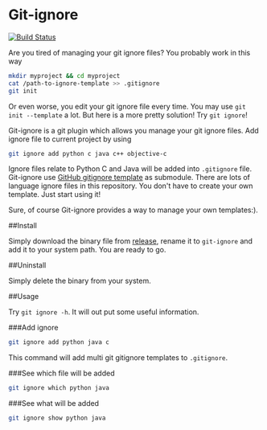 Git-ignore
===
[![Build Status](https://travis-ci.org/imwithye/gitignore.svg?branch=master)](https://travis-ci.org/imwithye/gitignore)

Are you tired of managing your git ignore files? You probably work in this way

```Bash
mkdir myproject && cd myproject
cat /path-to-ignore-template >> .gitignore
git init
```

Or even worse, you edit your git ignore file every time. You may use `git init --template` a lot. But here is a more pretty solution! Try `git ignore`!

Git-ignore is a git plugin which allows you manage your git ignore files. Add ignore file to current project by using

```Bash
git ignore add python c java c++ objective-c
```

Ignore files relate to Python C and Java will be added into `.gitignore` file. Git-ignore use [GitHub gitignore template](http://github.com/github/gitignore) as submodule. There are lots of language ignore files in this repository. You don't  have to create your own template. Just start using it!

Sure, of course Git-ignore provides a way to manage your own templates:).

##Install

Simply download the binary file from [release](https://github.com/imwithye/gitignore/releases), rename it to `git-ignore` and add it to your system path. You are ready to go.

##Uninstall

Simply delete the binary from your system.

##Usage

Try `git ignore -h`. It will out put some useful information.

###Add ignore

```Bash
git ignore add python java c
```

This command will add multi git gitignore templates to `.gitignore`.

###See which file will be added

```Bash
git ignore which python java
```

###See what will be added

```Bash
git ignore show python java
```
